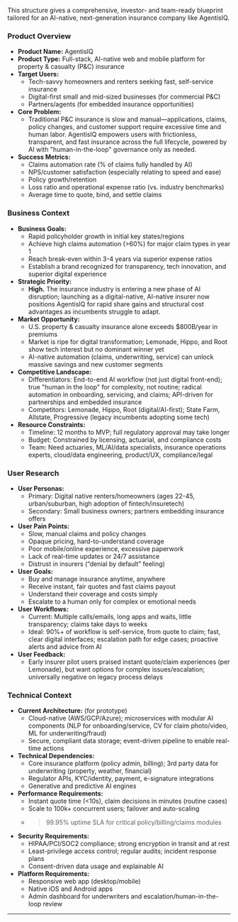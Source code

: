 This structure gives a comprehensive, investor- and team-ready blueprint tailored for an AI-native, next-generation insurance company like AgentisIQ.

### Product Overview

- **Product Name:** AgentisIQ
- **Product Type:** Full-stack, AI-native web and mobile platform for property & casualty (P&C) insurance
- **Target Users:**
  - Tech-savvy homeowners and renters seeking fast, self-service insurance
  - Digital-first small and mid-sized businesses (for commercial P&C)
  - Partners/agents (for embedded insurance opportunities)
- **Core Problem:**
  - Traditional P&C insurance is slow and manual—applications, claims, policy changes, and customer support require excessive time and human labor. AgentisIQ empowers users with frictionless, transparent, and fast insurance across the full lifecycle, powered by AI with "human-in-the-loop" governance only as needed.
- **Success Metrics:**
  - Claims automation rate (% of claims fully handled by AI)
  - NPS/customer satisfaction (especially relating to speed and ease)
  - Policy growth/retention
  - Loss ratio and operational expense ratio (vs. industry benchmarks)
  - Average time to quote, bind, and settle claims

### Business Context

- **Business Goals:**
  - Rapid policyholder growth in initial key states/regions
  - Achieve high claims automation (>60%) for major claim types in year 1
  - Reach break-even within 3-4 years via superior expense ratios
  - Establish a brand recognized for transparency, tech innovation, and superior digital experience
- **Strategic Priority:**  
  - **High.** The insurance industry is entering a new phase of AI disruption; launching as a digital-native, AI-native insurer now positions AgentisIQ for rapid share gains and structural cost advantages as incumbents struggle to adapt.
- **Market Opportunity:**
  - U.S. property & casualty insurance alone exceeds $800B/year in premiums
  - Market is ripe for digital transformation; Lemonade, Hippo, and Root show tech interest but no dominant winner yet
  - AI-native automation (claims, underwriting, service) can unlock massive savings and new customer segments
- **Competitive Landscape:**
  - Differentiators: End-to-end AI workflow (not just digital front-end); true "human in the loop" for complexity, not routine; radical automation in onboarding, servicing, and claims; API-driven for partnerships and embedded insurance
  - Competitors: Lemonade, Hippo, Root (digital/AI-first); State Farm, Allstate, Progressive (legacy incumbents adopting some tech)
- **Resource Constraints:**
  - Timeline: 12 months to MVP; full regulatory approval may take longer
  - Budget: Constrained by licensing, actuarial, and compliance costs
  - Team: Need actuaries, ML/AI/data specialists, insurance operations experts, cloud/data engineering, product/UX, compliance/legal

### User Research

- **User Personas:**
  - Primary: Digital native renters/homeowners (ages 22-45, urban/suburban, high adoption of fintech/insuretech)
  - Secondary: Small business owners; partners embedding insurance offers
- **User Pain Points:**
  - Slow, manual claims and policy changes
  - Opaque pricing, hard-to-understand coverage
  - Poor mobile/online experience, excessive paperwork
  - Lack of real-time updates or 24/7 assistance
  - Distrust in insurers (“denial by default” feeling)
- **User Goals:**
  - Buy and manage insurance anytime, anywhere
  - Receive instant, fair quotes and fast claims payout
  - Understand their coverage and costs simply
  - Escalate to a human only for complex or emotional needs
- **User Workflows:**
  - Current: Multiple calls/emails, long apps and waits, little transparency; claims take days to weeks
  - Ideal: 90%+ of workflow is self-service, from quote to claim; fast, clear digital interfaces; escalation path for edge cases; proactive alerts and advice from AI
- **User Feedback:**
  - Early insurer pilot users praised instant quote/claim experiences (per Lemonade), but want options for complex issues/escalation; universally negative on legacy process delays

### Technical Context

- **Current Architecture:** (for prototype)
  - Cloud-native (AWS/GCP/Azure); microservices with modular AI components (NLP for onboarding/service, CV for claim photo/video, ML for underwriting/fraud)
  - Secure, compliant data storage; event-driven pipeline to enable real-time actions
- **Technical Dependencies:**
  - Core insurance platform (policy admin, billing); 3rd party data for underwriting (property, weather, financial)
  - Regulator APIs, KYC/identity, payment, e-signature integrations
  - Generative and predictive AI engines
- **Performance Requirements:**
  - Instant quote time (<10s), claim decisions in minutes (routine cases)
  - Scale to 100k+ concurrent users; failover and auto-scaling
  - >99.95% uptime SLA for critical policy/billing/claims modules
- **Security Requirements:**
  - HIPAA/PCI/SOC2 compliance; strong encryption in transit and at rest
  - Least-privilege access control; regular audits; incident response plans
  - Consent-driven data usage and explainable AI
- **Platform Requirements:**
  - Responsive web app (desktop/mobile)
  - Native iOS and Android apps
  - Admin dashboard for underwriters and escalation/human-in-the-loop review

***

